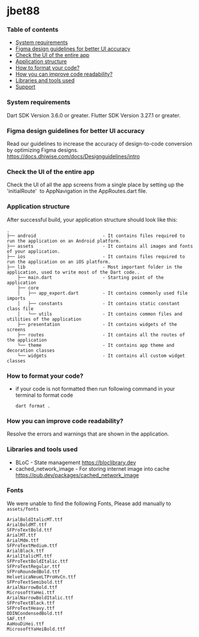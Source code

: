 
# jbet88
### Table of contents
- [System requirements](#system-requirements)
- [Figma design guidelines for better UI accuracy](#figma-design-guideline-for-better-accuracy)
- [Check the UI of the entire app](#app-navigations)
- [Application structure](#project-structure)
- [How to format your code?](#how-you-can-do-code-formatting)
- [How you can improve code readability?](#how-you-can-improve-the-readability-of-code)
- [Libraries and tools used](#libraries-and-tools-used)
- [Support](#support)

### System requirements

Dart SDK Version 3.6.0 or greater.
Flutter SDK Version 3.27.1 or greater.

### Figma design guidelines for better UI accuracy

Read our guidelines to increase the accuracy of design-to-code conversion by optimizing Figma designs.
https://docs.dhiwise.com/docs/Designguidelines/intro

### Check the UI of the entire app

Check the UI of all the app screens from a single place by setting up the 'initialRoute'  to AppNavigation in the AppRoutes.dart file.

### Application structure

After successful build, your application structure should look like this:

```
.
├── android                         - It contains files required to run the application on an Android platform.
├── assets                          - It contains all images and fonts of your application.
├── ios                             - It contains files required to run the application on an iOS platform.
├── lib                             - Most important folder in the application, used to write most of the Dart code..
    ├── main.dart                   - Starting point of the application
    ├── core
    │   ├── app_export.dart         - It contains commonly used file imports
    │   ├── constants               - It contains static constant class file
    │   └── utils                   - It contains common files and utilities of the application
    ├── presentation                - It contains widgets of the screens 
    ├── routes                      - It contains all the routes of the application
    └── theme                       - It contains app theme and decoration classes
    └── widgets                     - It contains all custom widget classes
```

### How to format your code?

- if your code is not formatted then run following command in your terminal to format code
  ```
  dart format .
  ```

### How you can improve code readability?

Resolve the errors and warnings that are shown in the application.

### Libraries and tools used

- BLoC - State management
  https://bloclibrary.dev
- cached_network_image - For storing internet image into cache
  https://pub.dev/packages/cached_network_image

### Fonts
We were unable to find the following Fonts, Please add manually to ```assets/fonts``` 

```
ArialBoldItalicMT.ttf
ArialBoldMT.ttf
SFProTextBold.ttf
ArialMT.ttf
ArialMdm.ttf
SFProTextMedium.ttf
ArialBlack.ttf
ArialItalicMT.ttf
SFProTextBoldItalic.ttf
SFProTextRegular.ttf
SFProRoundedBold.ttf
HelveticaNeueLTProHvCn.ttf
SFProTextSemibold.ttf
ArialNarrowBold.ttf
MicrosoftYaHei.ttf
ArialNarrowBoldItalic.ttf
SFProTextBlack.ttf
SFProTextHeavy.ttf
DDINCondensedBold.ttf
SAF.ttf
AaHouDiHei.ttf
MicrosoftYaHeiBold.ttf
```